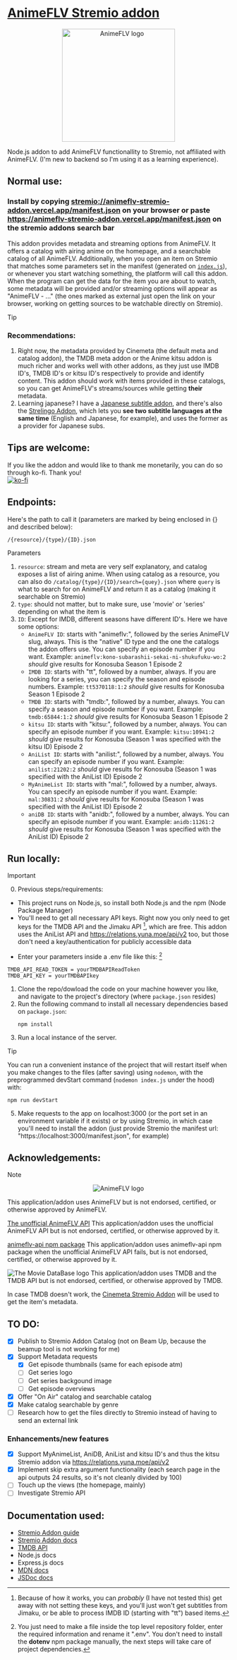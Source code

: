 # [AnimeFLV Stremio addon](https://animeflv-stremio-addon.vercel.app/manifest.json)
<p align="center"><img src="https://play-lh.googleusercontent.com/ZIjIwO5FJe9R1rplSd4uz54OwBxQhwDcznjljSPl2MgHaCoyF3qG6R4kRMCB40f4l2A=w256" alt="AnimeFLV logo" height="256"/></p>

Node.js addon to add AnimeFLV functionallity to Stremio, not affiliated with AnimeFLV. (I'm new to backend so I'm using it as a learning experience).

## Normal use:
### Install by copying <stremio://animeflv-stremio-addon.vercel.app/manifest.json> on your browser or paste <https://animeflv-stremio-addon.vercel.app/manifest.json> on the stremio addons search bar
This addon provides metadata and streaming options from AnimeFLV. It offers a catalog with airing anime on the homepage, and a searchable catalog of all AnimeFLV. Additionally, when you open an item on Stremio that matches some parameters set in the manifest (generated on [`index.js`](index.js)), or whenever you start watching something, the platform will call this addon. When the program can get the data for the item you are about to watch, some metadata will be provided and/or streaming options will appear as "AnimeFLV - ..." (the ones marked as external just open the link on your browser, working on getting sources to be watchable directly on Stremio).

> [!TIP]
> ### Recommendations:
> 1. Right now, the metadata provided by Cinemeta (the default meta and catalog addon), the TMDB meta addon or the Anime kitsu addon is much richer and works well with other addons, as they just use IMDB ID's, TMDB ID's or kitsu ID's respectively to provide and identify content. This addon should work with items provided in these catalogs, so you can get AnimeFLV's streams/sources while getting **their** metadata.
> 2. Learning japanese? I have a [Japanese subtitle addon](https://github.com/Pigamer37/buta-no-subs-stremio-addon), and there's also the [Strelingo Addon](https://github.com/Serkali-sudo), which lets you **see two subtitle languages at the same time** (English and Japanese, for example), and uses the former as a provider for Japanese subs.

## Tips are welcome:
If you like the addon and would like to thank me monetarily, you can do so through ko-fi. Thank you!\
[![ko-fi](https://ko-fi.com/img/githubbutton_sm.svg)](https://ko-fi.com/M4M219PJVI)

## Endpoints:
Here's the path to call it (parameters are marked by being enclosed in {} and described below):
```
/{resource}/{type}/{ID}.json
```
Parameters
1. `resource`: stream and meta are very self explanatory, and catalog exposes a list of airing anime. When using catalog as a resource, you can also do `/catalog/{type}/{ID}/search={quey}.json` where `query` is what to search for on AnimeFLV and return it as a catalog (making it searchable on Stremio)
2. `type`: should not matter, but to make sure, use 'movie' or 'series' depending on what the item is
3. `ID`: Except for IMDB, different seasons have different ID's. Here we have some options:
   - `AnimeFLV ID`: starts with "animeflv:", followed by the series AnimeFLV slug, always. This is the "native" ID type and the one the catalogs the addon offers use. You can specify an episode number if you want. Example: `animeflv:kono-subarashii-sekai-ni-shukufuku-wo:2` *should* give results for Konosuba Season 1 Episode 2
   - `IMDB ID`: starts with "tt", followed by a number, always. If you are looking for a series, you can specify the season and episode numbers. Example: `tt5370118:1:2` *should* give results for Konosuba Season 1 Episode 2
   - `TMDB ID`: starts with "tmdb:", followed by a number, always. You can specify a season and episode number if you want. Example: `tmdb:65844:1:2` *should* give results for Konosuba Season 1 Episode 2
   - `kitsu ID`: starts with "kitsu:", followed by a number, always. You can specify an episode number if you want. Example: `kitsu:10941:2` *should* give results for Konosuba (Season 1 was specified with the kitsu ID) Episode 2
   - `AniList ID`: starts with "anilist:", followed by a number, always. You can specify an episode number if you want. Example: `anilist:21202:2` *should* give results for Konosuba (Season 1 was specified with the AniList ID) Episode 2
   - `MyAnimeList ID`: starts with "mal:", followed by a number, always. You can specify an episode number if you want. Example: `mal:30831:2` *should* give results for Konosuba (Season 1 was specified with the AniList ID) Episode 2
   - `aniDB ID`: starts with "anidb:", followed by a number, always. You can specify an episode number if you want. Example: `anidb:11261:2` *should* give results for Konosuba (Season 1 was specified with the AniList ID) Episode 2

## Run locally:
> [!IMPORTANT]
> 0. Previous steps/requirements:
>  - This project runs on Node.js, so install both Node.js and the npm (Node Package Manager)
>  - You'll need to get all necessary API keys. Right now you only need to get keys for the TMDB API and the Jimaku API [^API], which are free. This addon uses the AniList API and <https://relations.yuna.moe/api/v2> too, but those don't need a key/authentication for publicly accessible data
> [^API]: Because of how it works, you can *probably* (I have not tested this) get away with not setting these keys, and you'll just won't get subtitles from Jimaku, or be able to process IMDB ID (starting with "tt") based items.
>  - Enter your parameters inside a .env file like this: [^dotenv]
> [^dotenv]: You just need to make a file inside the top level repository folder, enter the required information and rename it ".env". You don't need to install the **dotenv** npm package manually, the next steps will take care of project dependencies.
>    ```
>    TMDB_API_READ_TOKEN = yourTMDBAPIReadToken
>    TMDB_API_KEY = yourTMDBAPIkey
>    ```
1. Clone the repo/dowload the code on your machine however you like, and navigate to the project's directory (where `package.json` resides)
2. Run the following command to install all necessary dependencies based on `package.json`:
   ```
   npm install
   ```
3. Run a local instance of the server.
> [!TIP]
> You can run a convenient instance of the project that will restart itself when you make changes to the files (after saving) using `nodemon`, with the preprogrammed devStart command (`nodemon index.js` under the hood) with:
> ```
> npm run devStart
> ```
5. Make requests to the app on localhost:3000 (or the port set in an environment variable if it exists) or by using Stremio, in which case you'll need to install the addon (just provide Stremio the manifest url: "https://localhost:3000/manifest.json", for example)

## Acknowledgements:
> [!NOTE]
> <p align="center"><img src="https://www3.animeflv.net/assets/animeflv/img/logo.png?v=2.3" alt="AnimeFLV logo"/></p>
> This application/addon uses AnimeFLV but is not endorsed, certified, or otherwise approved by AnimeFLV.
>
> [The unofficial AnimeFLV API](https://animeflv.ahmedrangel.com/api)
> This application/addon uses the unofficial AnimeFLV API but is not endorsed, certified, or otherwise approved by it.
>
> [animeflv-api npm package](https://www.npmjs.com/package/animeflv-api?activeTab=readme)
> This application/addon uses animeflv-api npm package when the unofficial AnimeFLV API fails, but is not endorsed, certified, or otherwise approved by it.
>
> ![The Movie DataBase logo](https://www.themoviedb.org/assets/2/v4/logos/v2/blue_long_2-9665a76b1ae401a510ec1e0ca40ddcb3b0cfe45f1d51b77a308fea0845885648.svg)
> This application/addon uses TMDB and the TMDB API but is not endorsed, certified, or otherwise approved by TMDB.
>
> In case TMDB doesn't work, the [Cinemeta Stremio Addon](https://v3-cinemeta.strem.io/) will be used to get the item's metadata.

## TO DO:
- [X] Publish to Stremio Addon Catalog (not on Beam Up, because the beamup tool is not working for me)
- [X] Support Metadata requests
   - [X] Get episode thumbnails (same for each episode atm)
   - [ ] Get series logo
   - [ ] Get series backgound image
   - [ ] Get episode overviews
- [X] Offer "On Air" catalog and searchable catalog
- [X] Make catalog searchable by genre
- [ ] Research how to get the files directly to Stremio instead of having to send an external link

### Enhancements/new features
- [X] Support MyAnimeList, AniDB, AniList and kitsu ID's and thus the kitsu Stremio addon via <https://relations.yuna.moe/api/v2>
- [X] Implement skip extra argument functionality (each search page in the api outputs 24 results, so it's not cleanly divided by 100)
- [ ] Touch up the views (the homepage, mainly)
- [ ] Investigate Stremio API

## Documentation used:
- [Stremio Addon guide](https://stremio.github.io/stremio-addon-guide/basics)
- [Stremio Addon docs](https://github.com/Stremio/stremio-addon-sdk/tree/master/docs)
- [TMDB API](https://developer.themoviedb.org/docs/getting-started)
- Node.js docs
- Express.js docs
- [MDN docs](https://developer.mozilla.org/en-US/docs/Web)
- [JSDoc docs](https://jsdoc.app/)
